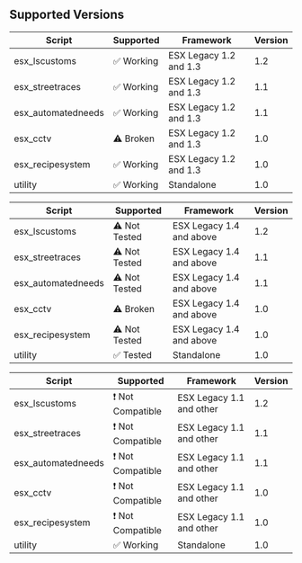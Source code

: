## Supported Versions
| Script            | Supported                      | Framework                | Version | 
| ------------------|--------------------------------|--------------------------|---------|
| esx_lscustoms     | :white_check_mark: Working     | ESX Legacy 1.2 and 1.3   | 1.2     |
| esx_streetraces   | :white_check_mark: Working     | ESX Legacy 1.2 and 1.3   | 1.1     |
| esx_automatedneeds| :white_check_mark: Working     | ESX Legacy 1.2 and 1.3   | 1.1     |
| esx_cctv          | :warning: Broken               | ESX Legacy 1.2 and 1.3   | 1.0     |
| esx_recipesystem  | :white_check_mark: Working     | ESX Legacy 1.2 and 1.3   | 1.0     |
| utility           | :white_check_mark: Working     | Standalone               | 1.0     |

| Script            | Supported                      | Framework                | Version | 
| ------------------|--------------------------------|--------------------------|---------|
| esx_lscustoms     | :warning: Not Tested           | ESX Legacy 1.4 and above | 1.2     |
| esx_streetraces   | :warning: Not Tested           | ESX Legacy 1.4 and above | 1.1     |
| esx_automatedneeds| :warning: Not Tested           | ESX Legacy 1.4 and above | 1.1     |
| esx_cctv          | :warning: Broken               | ESX Legacy 1.4 and above | 1.0     |
| esx_recipesystem  | :warning: Not Tested           | ESX Legacy 1.4 and above | 1.0     |
| utility           | :white_check_mark: Tested      | Standalone               | 1.0     |

| Script            | Supported                      | Framework                | Version | 
| ------------------|--------------------------------|--------------------------|---------|
| esx_lscustoms     | :exclamation: Not Compatible   | ESX Legacy 1.1 and other | 1.2     |
| esx_streetraces   | :exclamation: Not Compatible   | ESX Legacy 1.1 and other | 1.1     |
| esx_automatedneeds| :exclamation: Not Compatible   | ESX Legacy 1.1 and other | 1.1     |
| esx_cctv          | :exclamation: Not Compatible   | ESX Legacy 1.1 and other | 1.0     |
| esx_recipesystem  | :exclamation: Not Compatible   | ESX Legacy 1.1 and other | 1.0     |
| utility           | :white_check_mark: Working     | Standalone               | 1.0     |
